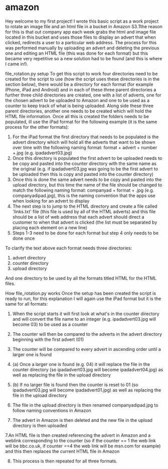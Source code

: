 amazon
======

Hey welcome to my first project! I wrote this basic script as a work project to rotate an image file and an html file in a bucket in Amazon S3.Tthe reason for this is that out company app each week grabs the html and image file located in this bucket and uses those files to display an advert that when clicked, redirects a user to a particular web address. The process for this was performed manually by uploading an advert and deleting the previous one and editing an HTML file (this was done for each format) but this became very repetitive so a new solution had to be found (and this is where I came in!).


file_rotation.py setup
To get this script to work four directories need to be created for the script to use (how the script uses these directories is in the section below), there would be a directory for each format (for example iPhone, iPad and Android) and in each of these three parent directories a further three child directories are created, one with a list of adverts, one for the chosen advert to be uploaded to Amazon and one to be used as a counter to keep track of what is being uploaded. Along side these three parent directories, another one needs to be created which will hold the HTML file information. Once all this is created the folders needs to be populated, ill use the iPad format for the following example (it is the same process for the other formats): 


1. For the iPad format the first directory that needs to be populated is the advert directory which will hold all the adverts that want to be shown over time with the following naming format: format + advert + number +.jpg (e.g. ipadadvert03.jpg) 
2. Once this directory is populated the first advert to be uploaded needs to be copy and pasted into the counter directory with the same name as the original (e.g. if ipadadvert03.jpg was going to be the first advert to be uploaded then this is copy and pasted into the counter directory)
3. Once this is done the same advert needs to be copy and pasted into the upload directory, but this time the name of the file should be changed to match the following naming format: companyad + format + .jpg (e.g. companyadipad.jpg), this is the naming convention that the apps use when looking for an advert to display
4. The next step is to jump to the HTML directory and create a file called 'links.txt' file (this file is used by all of the HTML adverts) and this file should be a list of web address that each advert should direct a customer to when that advert is clicked (the list must be separated by placing each element on a new line)
5. Steps 1-3 need to be done for each format but step 4 only needs to be done once


To clarify the text above each format needs three directories:
1. advert directory
2. counter directory
3. upload directory

And one directory to be used by all the formats titled HTML for the HTML files.


How file_rotation.py works
Once the setup has been created the script is ready to run, for this explanation I will again use the iPad format but it is the same for all formats:

1. When the script starts it will first look at what's in the counter directory and will convert the file name to an integer (e.g. ipadadvert03.jpg will become 03) to be used as a counter

2. The counter will then be compared to the adverts in the advert directory beginning with the first advert (01)

3. The counter will be compared to every advert in ascending order until a larger one is found

4. (a) Once a larger one is found (e.g. 04) it will replace the file in the counter directory (so ipadadvert03.jpg will become ipadadvert04.jpg) as well as replacing the file in the upload directory

4. (b) If no larger file is found then the counter is reset to 01 (so ipadadvert03.jpg will become ipadadvert01.jpg) as well as replacing the file in the upload directory 

5. The file in the upload directory is then renamed companyadipad.jpg to follow naming conventions in Amazon

6. The advert in Amazon is then deleted and the new file in the upload directory is then uploaded

7.An HTML file is then created referencing the advert in Amazon and a weblink corresponding to the counter (so if the counter == 1 the web link will be bbc.co.uk, if counter ==4 the web link will be msn.com for example) and this then replaces the current HTML file in Amazon

8. This process is then repeated for all three formats.
